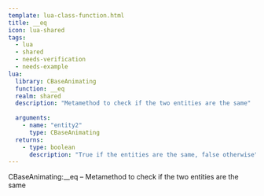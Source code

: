 ```yaml
---
template: lua-class-function.html
title: __eq
icon: lua-shared
tags:
  - lua
  - shared
  - needs-verification
  - needs-example
lua:
  library: CBaseAnimating
  function: __eq
  realm: shared
  description: "Metamethod to check if the two entities are the same"
  
  arguments:
    - name: "entity2"
      type: CBaseAnimating
  returns:
    - type: boolean
      description: "True if the entities are the same, false otherwise"
---
```


<div class="lua__search__keywords">
CBaseAnimating:__eq &#x2013; Metamethod to check if the two entities are the same
</div>
